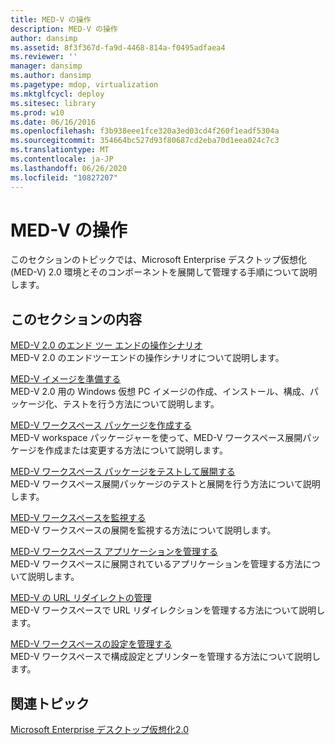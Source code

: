```yaml
---
title: MED-V の操作
description: MED-V の操作
author: dansimp
ms.assetid: 8f3f367d-fa9d-4468-814a-f0495adfaea4
ms.reviewer: ''
manager: dansimp
ms.author: dansimp
ms.pagetype: mdop, virtualization
ms.mktglfcycl: deploy
ms.sitesec: library
ms.prod: w10
ms.date: 06/16/2016
ms.openlocfilehash: f3b938eee1fce320a3ed03cd4f260f1eadf5304a
ms.sourcegitcommit: 354664bc527d93f80687cd2eba70d1eea024c7c3
ms.translationtype: MT
ms.contentlocale: ja-JP
ms.lasthandoff: 06/26/2020
ms.locfileid: "10827207"
---
```

# MED-V の操作


このセクションのトピックでは、Microsoft Enterprise デスクトップ仮想化 (MED-V) 2.0 環境とそのコンポーネントを展開して管理する手順について説明します。

## このセクションの内容


<a href="" id="end-to-end-operations-scenario-for-med-v-2-0"></a>[MED-V 2.0 のエンド ツー エンドの操作シナリオ](end-to-end-operations-scenario-for-med-v-20.md)  
MED-V 2.0 のエンドツーエンドの操作シナリオについて説明します。

<a href="" id="prepare-a-med-v-image"></a>[MED-V イメージを準備する](prepare-a-med-v-image.md)  
MED-V 2.0 用の Windows 仮想 PC イメージの作成、インストール、構成、パッケージ化、テストを行う方法について説明します。

<a href="" id="create-a-med-v-workspace-package"></a>[MED-V ワークスペース パッケージを作成する](create-a-med-v-workspace-package.md)  
MED-V workspace パッケージャーを使って、MED-V ワークスペース展開パッケージを作成または変更する方法について説明します。

<a href="" id="test-and-deploy-the-med-v-workspace-package"></a>[MED-V ワークスペース パッケージをテストして展開する](test-and-deploy-the-med-v-workspace-package.md)  
MED-V ワークスペース展開パッケージのテストと展開を行う方法について説明します。

<a href="" id="monitor-med-v-workspaces"></a>[MED-V ワークスペースを監視する](monitor-med-v-workspaces.md)  
MED-V ワークスペースの展開を監視する方法について説明します。

<a href="" id="manage-med-v-workspace-applications"></a>[MED-V ワークスペース アプリケーションを管理する](manage-med-v-workspace-applications.md)  
MED-V ワークスペースに展開されているアプリケーションを管理する方法について説明します。

<a href="" id="manage-med-v-url-redirection"></a>[MED-V の URL リダイレクトの管理](manage-med-v-url-redirection.md)  
MED-V ワークスペースで URL リダイレクションを管理する方法について説明します。

<a href="" id="manage-med-v-workspace-settings"></a>[MED-V ワークスペースの設定を管理する](manage-med-v-workspace-settings.md)  
MED-V ワークスペースで構成設定とプリンターを管理する方法について説明します。

## 関連トピック


[Microsoft Enterprise デスクトップ仮想化2.0](index.md)

 

 





